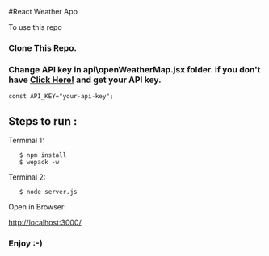 #React Weather App

To use this repo
### Clone This Repo.
### Change API key in **api\openWeatherMap.jsx** folder. if you don't have <a href="http://openweathermap.org/" >Click Here!</a> and get your API key.
```
const API_KEY="your-api-key";
```
## Steps to run :
Terminal 1: 
```
   $ npm install
   $ wepack -w
```   
Terminal 2: 
```
   $ node server.js
```
Open in Browser:

<a target="_blank" href="http://localhost:3000/" >http://localhost:3000/</a>


### Enjoy :-)
